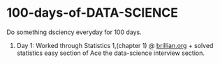 # 100-days-of-DATA-SCIENCE
Do something dsciency everyday for 100 days.

1. Day 1: Worked through Statistics 1,(chapter 1) @ [brillian.org](https://brilliant.org/courses/advanced-statistics-i/intro-to-stats/into-mystic/3/) + solved statistics easy section of Ace the data-science interview section.
